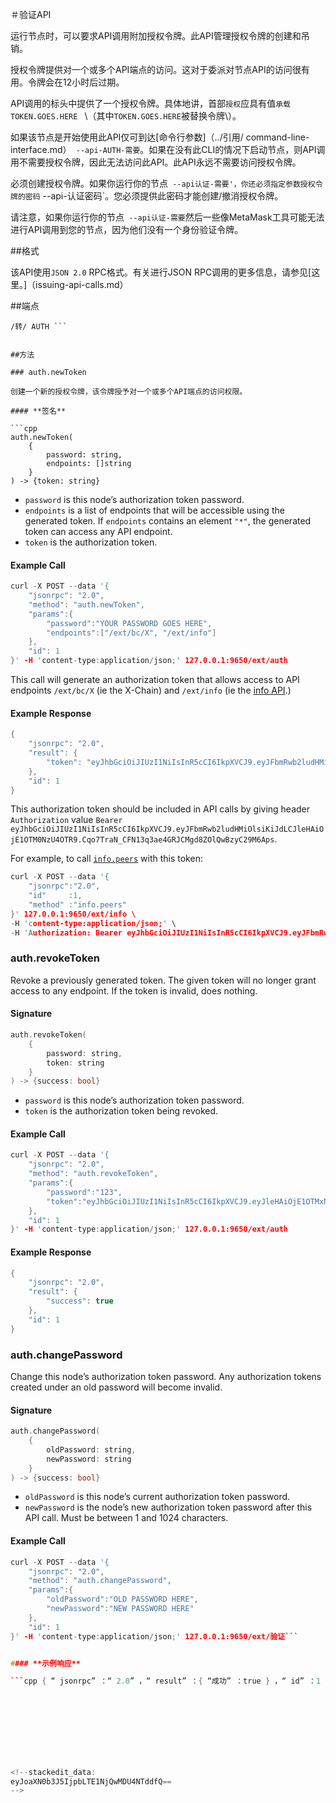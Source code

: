 ＃验证API

运行节点时，可以要求API调用附加授权令牌。此API管理授权令牌的创建和吊销。

授权令牌提供对一个或多个API端点的访问。这对于委派对节点API的访问很有用。令牌会在12小时后过期。

API调用的标头中提供了一个授权令牌。具体地讲，首部`授权`应具有值`承载TOKEN.GOES.HERE ` \（其中` TOKEN.GOES.HERE `被替换令牌\）。

如果该节点是开始使用此API仅可到达[命令行参数]（../引用/ command-line-interface.md）` --api-AUTH-需要`。如果在没有此CLI的情况下启动节点，则API调用不需要授权令牌，因此无法访问此API。此API永远不需要访问授权令牌。

必须创建授权令牌。如果你运行你的节点` --api认证-需要'，你还必须指定参数授权令牌的密码` --api-认证密码`。您必须提供此密码才能创建/撤消授权令牌。

请注意，如果你运行你的节点` --api认证-需要`然后一些像MetaMask工具可能无法进行API调用到您的节点，因为他们没有一个身份验证令牌。

##格式

该API使用` JSON 2.0 ` RPC格式。有关进行JSON RPC调用的更多信息，请参见[这里。]（issuing-api-calls.md）

##端点

```文
/转/ AUTH ```


##方法

### auth.newToken

创建一个新的授权令牌，该令牌授予对一个或多个API端点的访问权限。

#### **签名** 

```cpp
auth.newToken(
    {
        password: string,
        endpoints: []string
    }
) -> {token: string}
```

* `password` is this node’s authorization token password.
* `endpoints` is a list of endpoints that will be accessible using the generated token. If `endpoints` contains an element `"*"`, the generated token can access any API endpoint.
* `token` is the authorization token.

#### **Example Call**

```cpp
curl -X POST --data '{
    "jsonrpc": "2.0",
    "method": "auth.newToken",
    "params":{
        "password":"YOUR PASSWORD GOES HERE",
        "endpoints":["/ext/bc/X", "/ext/info"]
    },
    "id": 1
}' -H 'content-type:application/json;' 127.0.0.1:9650/ext/auth
```

This call will generate an authorization token that allows access to API endpoints `/ext/bc/X` \(ie the X-Chain\) and `/ext/info` \(ie the [info API](info-api.md).\)

#### **Example Response**

```cpp
{
    "jsonrpc": "2.0",
    "result": {
        "token": "eyJhbGciOiJIUzI1NiIsInR5cCI6IkpXVCJ9.eyJFbmRwb2ludHMiOlsiKiJdLCJleHAiOjE1OTM0NzU4OTR9.Cqo7TraN_CFN13q3ae4GRJCMgd8ZOlQwBzyC29M6Aps"
    },
    "id": 1
}
```

This authorization token should be included in API calls by giving header `Authorization` value `Bearer eyJhbGciOiJIUzI1NiIsInR5cCI6IkpXVCJ9.eyJFbmRwb2ludHMiOlsiKiJdLCJleHAiOjE1OTM0NzU4OTR9.Cqo7TraN_CFN13q3ae4GRJCMgd8ZOlQwBzyC29M6Aps`.

For example, to call [`info.peers`](info-api.md#info-peers) with this token:

```cpp
curl -X POST --data '{
    "jsonrpc":"2.0",
    "id"     :1,
    "method" :"info.peers"
}' 127.0.0.1:9650/ext/info \
-H 'content-type:application/json;' \
-H 'Authorization: Bearer eyJhbGciOiJIUzI1NiIsInR5cCI6IkpXVCJ9.eyJFbmRwb2ludHMiOlsiKiJdLCJleHAiOjE1OTM0NzU4OTR9.Cqo7TraN_CFN13q3ae4GRJCMgd8ZOlQwBzyC29M6Aps'
```

### auth.revokeToken

Revoke a previously generated token. The given token will no longer grant access to any endpoint. If the token is invalid, does nothing.

#### **Signature**

```cpp
auth.revokeToken(
    {
        password: string,
        token: string
    }
) -> {success: bool}
```

* `password` is this node’s authorization token password.
* `token` is the authorization token being revoked.

#### **Example Call**

```cpp
curl -X POST --data '{
    "jsonrpc": "2.0",
    "method": "auth.revokeToken",
    "params":{
        "password":"123",
        "token":"eyJhbGciOiJIUzI1NiIsInR5cCI6IkpXVCJ9.eyJleHAiOjE1OTMxNzIzMjh9.qZVNhH6AMQ_LpbXnPbTFEL6Vm5EM5FLU-VEKpYBH3k4"
    },
    "id": 1
}' -H 'content-type:application/json;' 127.0.0.1:9650/ext/auth
```

#### **Example Response**

```cpp
{
    "jsonrpc": "2.0",
    "result": {
        "success": true
    },
    "id": 1
}
```

### auth.changePassword

Change this node’s authorization token password. Any authorization tokens created under an old password will become invalid.

#### **Signature**

```cpp
auth.changePassword(
    {
        oldPassword: string,
        newPassword: string
    }
) -> {success: bool}
```

* `oldPassword` is this node’s current authorization token password.
* `newPassword` is the node’s new authorization token password after this API call. Must be between 1 and 1024 characters.

#### **Example Call**

```cpp
curl -X POST --data '{
    "jsonrpc": "2.0",
    "method": "auth.changePassword",
    "params":{
        "oldPassword":"OLD PASSWORD HERE",
        "newPassword":"NEW PASSWORD HERE"
    },
    "id": 1
}' -H 'content-type:application/json;' 127.0.0.1:9650/ext/验证```


#### **示例响应** 

```cpp { “ jsonrpc” ：“ 2.0” ，“ result” ：{ “成功” ：true } ，“ id” ：1 } `''

     
     
         
    
     



<!--stackedit_data:
eyJoaXN0b3J5IjpbLTE1NjQwMDU4NTddfQ==
-->